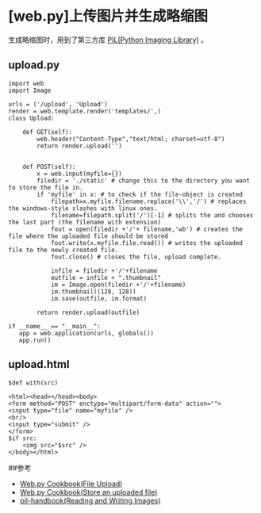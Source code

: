 # [web.py]上传图片并生成略缩图


生成略缩图时，用到了第三方库 [PIL(Python Imaging Library)](http://www.pythonware.com/products/pil/) 。

## upload.py

    import web
    import Image
    
    urls = ('/upload', 'Upload')
    render = web.template.render('templates/',)
    class Upload:
    
        def GET(self):
            web.header("Content-Type","text/html; charset=utf-8")
            return render.upload('')
    
    
        def POST(self):
            x = web.input(myfile={})
            filedir = './static' # change this to the directory you want to store the file in.
            if 'myfile' in x: # to check if the file-object is created
                filepath=x.myfile.filename.replace('\\','/') # replaces the windows-style slashes with linux ones.
                filename=filepath.split('/')[-1] # splits the and chooses the last part (the filename with extension)
                fout = open(filedir +'/'+ filename,'wb') # creates the file where the uploaded file should be stored
                fout.write(x.myfile.file.read()) # writes the uploaded file to the newly created file.
                fout.close() # closes the file, upload complete.

                infile = filedir +'/'+filename
                outfile = infile + ".thumbnail"
                im = Image.open(filedir +'/'+filename)
                im.thumbnail((128, 128))
                im.save(outfile, im.format)

            return render.upload(outfile)
    
    if __name__ == "__main__":
       app = web.application(urls, globals()) 
       app.run()
    

## upload.html

    $def with(src)
    
    <html><head></head><body>
    <form method="POST" enctype="multipart/form-data" action="">
    <input type="file" name="myfile" />
    <br/>
    <input type="submit" />
    </form>
    $if src:
        <img src="$src" />
    </body></html>
    
##参考

* [Web.py Cookbook(File Upload)](#)
* [Web.py Cookbook(Store an uploaded file)](#)
* [pil-handbook(Reading and Writing Images)](#)



